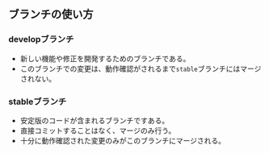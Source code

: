 ## ブランチの使い方

### developブランチ

- 新しい機能や修正を開発するためのブランチである。
- このブランチでの変更は、動作確認がされるまで`stable`ブランチにはマージされない。

### stableブランチ

- 安定版のコードが含まれるブランチですある。
- 直接コミットすることはなく、マージのみ行う。
- 十分に動作確認された変更のみがこのブランチにマージされる。